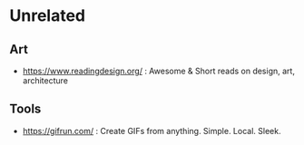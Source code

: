 Unrelated
=========

## Art

- https://www.readingdesign.org/ : Awesome & Short reads on design, art, architecture

## Tools
- https://gifrun.com/ : Create GIFs from anything. Simple. Local. Sleek.
